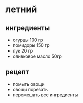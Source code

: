 # летний

## ингредиенты

* огурцы 100 гр
* помидоры 150 гр
* лук 20 гр
* оливковое масло 50гр

## рецепт

* помыть овощи
* овощи порезать
* перемешать все ингредиенты